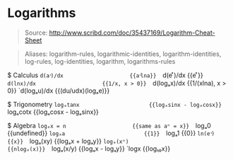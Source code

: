 # Logarithms

> Source: http://www.scribd.com/doc/35437169/Logarithm-Cheat-Sheet

> Aliases: logarithm-rules, logarithmic-identities, logarithm-identities, log-rules, log-identities, logarithm, logarithms-rules

$ Calculus
    `d(a ͯ)/dx                     {{a ͯlna}} 
    `d(e ͯ)/dx                     {{e ͯ}} 
    `d(lnx)/dx                     {{1/x, x > 0}} 
    `d(logₐx)/dx                   {{1/(xlna), x > 0}} 
    `d(logₐu)/dx                   {{(du/udx)(logₐe)}} 

$ Trigonometry
    `logₐtanx                      {{logₐsinx - logₐcosx}} 
    `logₐcotx                      {{logₐcosx - logₐsinx}} 

$ Algebra
    `logₐx = n                     {{same as aⁿ = x}} 
    `logₐ0                         {{undefined}} 
    `logₐa                         {{1}} 
    `logₐ1                         {{0}} 
    `ln(e ͯ)                       {{x}} 
    `logₐ(xy)                      {{logₐx + logₐy}} 
    `logₐ(xⁿ)                      {{nlogₐ(x)}} 
    `logₐ(x/y)                     {{logₐx - logₐy}} 
    `logx                          {{log₁₀x}} 

